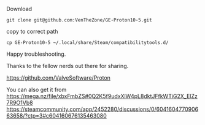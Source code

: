 Download

```git clone git@github.com:VenTheZone/GE-Proton10-5.git```

copy to correct path

```cp GE-Proton10-5 ~/.local/share/Steam/compatibilitytools.d/```


Happy troubleshooting.

Thanks to the fellow nerds out there for sharing.

https://github.com/ValveSoftware/Proton

You can also get it from https://mega.nz/file/xbxFmbZS#0Q2K5f9udxXlW4pL8dktJFfkWTiG2X_ElZz7R9O1Vb8
https://steamcommunity.com/app/2452280/discussions/0/604160477090663658/?ctp=3#c604160676135463080
